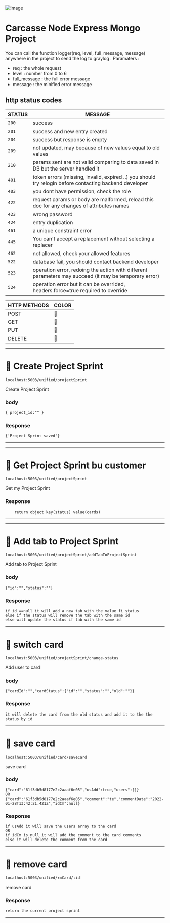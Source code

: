 ![image](https://roam-smart.com/wp-content/uploads/unified-roaming-platform.png)

#  Carcasse Node Express Mongo Project



You can call the function logger(req, level, full_message, message) anywhere in the project to send the log to graylog .
Paramaters :
- req : the whole request
- level : number from 0 to 6
- full_message : the full error message
- message : the minified error message

## http status codes
| STATUS | MESSAGE                                                                                                |
|--------|--------------------------------------------------------------------------------------------------------|
| `200`  | success                                                                                                |
| `201`  | success and new entry created                                                                          |
| `204`  | success but response is empty                                                                          |
| `209`  | not updated, may because of new values equal to old values                                                   |
| `210`  | params sent are not valid comparing to data saved in DB but the server handled it |
| `401`  | token errors (missing, invalid, expired ..) you should try relogin before contacting backend developer |
| `403`  | you dont have permission, check the role                                                               |
| `422`  | request params or body are malformed, reload this doc for any changes of attributes names              |
| `423`  | wrong password              |
| `424`  | entry duplication               |
| `461`  | a unique constraint error               |
| `445`  |You can't accept a replacement without selecting a replacer               |
| `462`  | not allowed, check your allowed features               |
| `522`  | database fail, you should contact backend developer               |
| `523`  | operation error, redoing the action with different parameters may succeed (it may be temporary error)               |
| `524`  | operation error but it can be overrided, headers.force=true required to override               |


| HTTP METHODS | COLOR                                                                                                |
|--------|--------------------------------------------------------------------------------------------------------|
| POST  | &#x1F4D8;|
| GET  | &#x1F4D7;|
| PUT  | &#x1F4D9;|
| DELETE  | &#x1F534;|

-------------------------------------------------------------------------------------------------------------------------------------------------------------------------------------------------------------------------




# &#x1F4D8; Create Project Sprint

``` POST
localhost:5003/unified/projectSprint
```

Create Project Sprint
### body
```
{ project_id:"" }

```

### Response

```
{'Project Sprint saved'}
```
-------------------------------------------------------------------------------------------------------------------------------------------------------------------------------------------------------------------------
----------------------------------------------------------


# &#x1F534; Get  Project Sprint bu customer

``` POST
localhost:5003/unified/projectSprint
```

Get my Project Sprint 


### Response

```
    return object key(status) value(cards)
```
-------------------------------------------------------------------------------------------------------------------------------------------------------------------------------------------------------------------------
----------------------------------------------------------


# &#x1F4D8; Add tab to Project Sprint

``` PUT
localhost:5003/unified/projectSprint/addTabToProjectSprint
```

Add tab to Project Sprint


### body
```
{"id":"","status":""}

```

### Response

```
if id ==null it will add a new tab with the value fi status
else if the status will remove the tab with the same id
else will update the status if tab with the same id 
```

-------------------------------------------------------------------------------------------------------------------------------------------------------------------------------------------------------------------------
# &#x1F4D8; switch card

``` POST
localhost:5003/unified/projectSprint/change-status
```

Add user to card
### body
```
{"cardId":"","cardStatus":{"id":"","status":"","old":""}}
```

### Response

```
it will delete the card from the old status and add it to the the status by id

```
-------------------------------------------------------------------------------------------------------------------------------------------------------------------------------------------------------------------------

# &#x1F4D8; save card

``` PUT
localhost:5003/unified/card/saveCard
```

save card
### body
```
{"card":"61f3db5d8177e2c2aaaf6e05","usAdd":true,"users":[]}
OR
{"card":"61f3db5d8177e2c2aaaf6e05","comment":"te","commentDate":"2022-01-28T13:42:21.421Z","idCm":null}
```

### Response

```
if usAdd it will save the users array to the card 
OR
if idCm is null it will add the comment to the card comments
else it will delete the comment from the card 

```
-------------------------------------------------------------------------------------------------------------------------------------------------------------------------------------------------------------------------

# &#x1F4D8; remove card

``` DELETE
localhost:5003/unified/rmCard/:id
```

remove card


### Response

```
return the current project sprint

```
-------------------------------------------------------------------------------------------------------------------------------------------------------------------------------------------------------------------------

